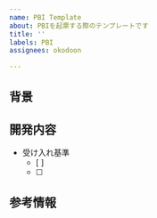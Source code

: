```yaml
---
name: PBI Template
about: PBIを起票する際のテンプレートです
title: ''
labels: PBI
assignees: okodoon

---
```


## 背景

## 開発内容
- 受け入れ基準
  - [ ]
  - [ ]

## 参考情報
